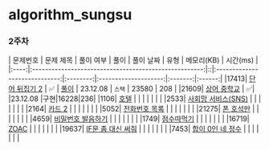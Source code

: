 # algorithm_sungsu

### 2주차

| 문제번호 |                         문제 제목                     | 풀이 여부 |              풀이               |  풀이 날짜   |          유형          | 메모리(KB) | 시간(ms) |
|:----:|:-----------------------------------------------------:|::|:-----------------------------:|:--------:|:--------------------:|:-------:|:------:|
|17413| [단어 뒤집기 2](https://www.acmicpc.net/problem/17413) | ✅ | [풀이](./BOJ_17143_단어뒤집기2.java) | 23.12.08 |         `스택`         |  23580  |  208   |
|21609| [상어 중학교](https://www.acmicpc.net/problem/21609) | ✅| |23.12.08 |구현|16228|236|
|1106| [호텔](https://www.acmicpc.net/problem/1106) |   | | |  |  |  |
|2533| [사회망 서비스(SNS)](https://www.acmicpc.net/problem/2533) |   |                               |          |                      |         |        |
|2164| [카드 2](https://www.acmicpc.net/problem/2164) | |                               |          |                      |         |        |
|5052| [전화번호 목록](https://www.acmicpc.net/problem/5052) |  |                               |          |                      |         |        |
|21275| [폰 호석만](https://www.acmicpc.net/problem/21275) | |                               |          |                      |         |        |
|4659| [비밀번호 발음하기](https://www.acmicpc.net/problem/4659) |   |                               |          |                      |         |        |
|1749| [점수따먹기](https://www.acmicpc.net/problem/1749) |   |                               |          |                      |         |        |
|16719| [ZOAC](https://www.acmicpc.net/problem/16719) |   |                               |          |                      |         |        |
|19637| [IF문 좀 대신 써줘](https://www.acmicpc.net/problem/19637) |   |                               |          |                      |         |        |
|7453| [합이 0인 네 정수](https://www.acmicpc.net/problem/7453) |   |                               |          |                      |         |        |
